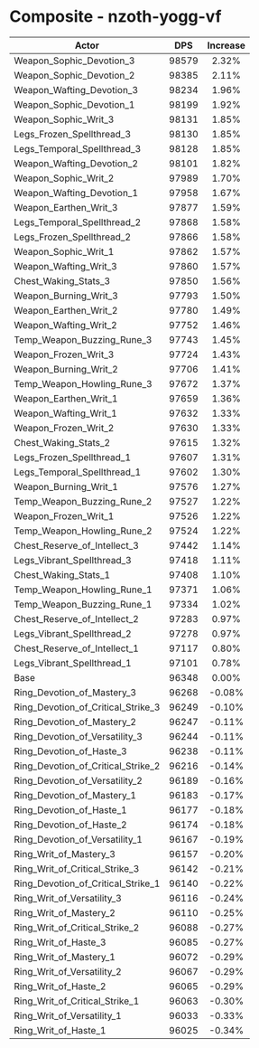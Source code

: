 # Composite - nzoth-yogg-vf
| Actor | DPS | Increase |
|---|:---:|:---:|
|Weapon_Sophic_Devotion_3|98579|2.32%|
|Weapon_Sophic_Devotion_2|98385|2.11%|
|Weapon_Wafting_Devotion_3|98234|1.96%|
|Weapon_Sophic_Devotion_1|98199|1.92%|
|Weapon_Sophic_Writ_3|98131|1.85%|
|Legs_Frozen_Spellthread_3|98130|1.85%|
|Legs_Temporal_Spellthread_3|98128|1.85%|
|Weapon_Wafting_Devotion_2|98101|1.82%|
|Weapon_Sophic_Writ_2|97989|1.70%|
|Weapon_Wafting_Devotion_1|97958|1.67%|
|Weapon_Earthen_Writ_3|97877|1.59%|
|Legs_Temporal_Spellthread_2|97868|1.58%|
|Legs_Frozen_Spellthread_2|97866|1.58%|
|Weapon_Sophic_Writ_1|97862|1.57%|
|Weapon_Wafting_Writ_3|97860|1.57%|
|Chest_Waking_Stats_3|97850|1.56%|
|Weapon_Burning_Writ_3|97793|1.50%|
|Weapon_Earthen_Writ_2|97780|1.49%|
|Weapon_Wafting_Writ_2|97752|1.46%|
|Temp_Weapon_Buzzing_Rune_3|97743|1.45%|
|Weapon_Frozen_Writ_3|97724|1.43%|
|Weapon_Burning_Writ_2|97706|1.41%|
|Temp_Weapon_Howling_Rune_3|97672|1.37%|
|Weapon_Earthen_Writ_1|97659|1.36%|
|Weapon_Wafting_Writ_1|97632|1.33%|
|Weapon_Frozen_Writ_2|97630|1.33%|
|Chest_Waking_Stats_2|97615|1.32%|
|Legs_Frozen_Spellthread_1|97607|1.31%|
|Legs_Temporal_Spellthread_1|97602|1.30%|
|Weapon_Burning_Writ_1|97576|1.27%|
|Temp_Weapon_Buzzing_Rune_2|97527|1.22%|
|Weapon_Frozen_Writ_1|97526|1.22%|
|Temp_Weapon_Howling_Rune_2|97524|1.22%|
|Chest_Reserve_of_Intellect_3|97442|1.14%|
|Legs_Vibrant_Spellthread_3|97418|1.11%|
|Chest_Waking_Stats_1|97408|1.10%|
|Temp_Weapon_Howling_Rune_1|97371|1.06%|
|Temp_Weapon_Buzzing_Rune_1|97334|1.02%|
|Chest_Reserve_of_Intellect_2|97283|0.97%|
|Legs_Vibrant_Spellthread_2|97278|0.97%|
|Chest_Reserve_of_Intellect_1|97117|0.80%|
|Legs_Vibrant_Spellthread_1|97101|0.78%|
|Base|96348|0.00%|
|Ring_Devotion_of_Mastery_3|96268|-0.08%|
|Ring_Devotion_of_Critical_Strike_3|96249|-0.10%|
|Ring_Devotion_of_Mastery_2|96247|-0.11%|
|Ring_Devotion_of_Versatility_3|96244|-0.11%|
|Ring_Devotion_of_Haste_3|96238|-0.11%|
|Ring_Devotion_of_Critical_Strike_2|96216|-0.14%|
|Ring_Devotion_of_Versatility_2|96189|-0.16%|
|Ring_Devotion_of_Mastery_1|96183|-0.17%|
|Ring_Devotion_of_Haste_1|96177|-0.18%|
|Ring_Devotion_of_Haste_2|96174|-0.18%|
|Ring_Devotion_of_Versatility_1|96167|-0.19%|
|Ring_Writ_of_Mastery_3|96157|-0.20%|
|Ring_Writ_of_Critical_Strike_3|96142|-0.21%|
|Ring_Devotion_of_Critical_Strike_1|96140|-0.22%|
|Ring_Writ_of_Versatility_3|96116|-0.24%|
|Ring_Writ_of_Mastery_2|96110|-0.25%|
|Ring_Writ_of_Critical_Strike_2|96088|-0.27%|
|Ring_Writ_of_Haste_3|96085|-0.27%|
|Ring_Writ_of_Mastery_1|96072|-0.29%|
|Ring_Writ_of_Versatility_2|96067|-0.29%|
|Ring_Writ_of_Haste_2|96065|-0.29%|
|Ring_Writ_of_Critical_Strike_1|96063|-0.30%|
|Ring_Writ_of_Versatility_1|96033|-0.33%|
|Ring_Writ_of_Haste_1|96025|-0.34%|

